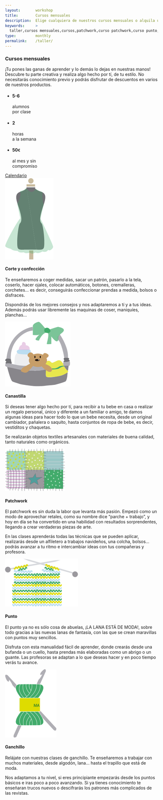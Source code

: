 ```yaml
---
layout:       workshop
title:        Cursos mensuales
description:  Elige cualquiera de nuestros cursos mensuales o alquila una máquina de coser por tu cuenta
keywords:     >
  taller,cursos mensuales,cursos,patchwork,curso patchwork,curso punto,punto,curso ganchillo,ganchillo,corte y confección,curso corte y confección,mercería,merceria,mercería alonso,merceria majadahonda,merceria madrid
type:         monthly
permalink:    /taller/
---
```


  <section class="page-item page-item-center">
    <div class="page-item-inner">
      <h3>Cursos mensuales</h3>
      <p>¡Tu pones las ganas de aprender y lo demás lo dejas en nuestras manos! Descubre tu parte creativa y realiza algo hecho por tí, de tu estilo. No necesitarás conocimiento previo y podrás disfrutar de descuentos en varios de nuestros productos.</p>
      <ul class="page-highlights">
        <li>
          <h4>5-6</h4>
          <p>alumnos<br/>por clase</p>
        </li>
        <li>
          <h4>2</h4>
          <p>horas<br/>a la semana</p>
        </li>
        <li>
          <h4>50<small>€</small></h4>
          <p>al mes y sin<br/>compromiso</p>
        </li>
      </ul>
      <a href="#calendar" class="calendar btn wide green">Calendario</a>
    </div>
  </section>

  <section class="page-item page-item-odd">
    <div class="page-item-inner">
      <div class="page-align-left page-type-image">
        <img class="dressmaking" src="/img/workshop/corte-confeccion.png" alt="Corte y confección" title="Corte y confección" />
      </div>
      <div class="page-align-right page-type-content">
        <h4>Corte y confección</h4>
        <p>Te enseñaremos a coger medidas, sacar un patrón, pasarlo a la tela, coserlo, hacer ojales, colocar automáticos, botones, cremalleras, corchetes… es decir, conseguirás confeccionar prendas a medida, bolsos o disfraces.</p>
        <p>Dispondrás de los mejores consejos y nos adaptaremos a tí y a tus ideas. Además podrás usar libremente las maquinas de coser, maniquíes, planchas…</p>
      </div>
    </div>
  </section>

  <section class="page-item">
    <div class="page-item-inner">
      <div class="page-align-right page-type-image">
        <img src="/img/workshop/canastilla.png" class="canastilla" alt="Canastilla" title="Canastilla" />
      </div>
      <div class="page-align-left page-type-content">
        <h4>Canastilla</h4>
        <p>Si deseas tener algo hecho por tí, para recibir a tu bebe en casa o realizar un regalo personal, único y diferente a un familiar o amigo, te damos algunas ideas para hacer todo lo que un bebe necesita, desde un original cambiador, pañalera o saquito, hasta conjuntos de ropa de bebe, es decir, vestiditos y chaquetas.</p>
        <p>Se realizarán objetos textiles artesanales con materiales de buena calidad, tanto naturales como orgánicos.</p>
      </div>
    </div>
  </section>

  <section class="page-item page-item-odd">
    <div class="page-item-inner">
      <div class="page-align-left page-type-image">
        <img src="/img/workshop/patchwork.png" class="patchwork" alt="Patchwork" title="Patchwork" />
      </div>
      <div class="page-align-right page-type-content">
        <h4>Patchwork</h4>
        <p>El patchwork es sin duda la labor que levanta más pasión. Empezó como un modo de aprovechar retales, como su nombre dice “parche + trabajo”, y hoy en día se ha convertido en una habilidad con resultados sorprendentes, llegando a crear verdaderas piezas de arte.</p>
        <p>En las clases aprenderás todas las técnicas que se pueden aplicar, realizarás desde un alfiletero a trabajos navideños, una colcha, bolsos… podrás avanzar a tu ritmo e intercambiar ideas con tus compañeras y profesora.</p>
      </div>
    </div>
  </section>

  <section class="page-item">
    <div class="page-item-inner">
      <div class="page-align-right page-type-image">
        <img src="/img/workshop/punto.png" class="punto" alt="Punto" title="Punto" />
      </div>
      <div class="page-align-left page-type-content">
        <h4>Punto</h4>
        <p>El punto ya no es sólo cosa de abuelas, ¡LA LANA ESTÁ DE MODA!, sobre todo gracias a las nuevas lanas de fantasía, con las que se crean maravillas con puntos muy sencillos.</p>
        <p>Disfruta con esta manualidad fácil de aprender, donde crearás desde una bufanda o un cuello, hasta prendas más elaboradas como un abrigo o un guante. Las profesoras se adaptan a lo que deseas hacer y en poco tiempo verás tu avance.</p>
      </div>
    </div>
  </section>

  <section class="page-item page-item-odd">
    <div class="page-item-inner">
      <div class="page-align-left page-type-image">
        <img src="/img/workshop/ganchillo.png" class="crochet" alt="Ganchillo" title="Ganchillo" />
      </div>
      <div class="page-align-right page-type-content">
        <h4>Ganchillo</h4>
        <p>Relájate con nuestras clases de ganchillo. Te enseñaremos a trabajar con muchos materiales, desde algodón, lana… hasta el trapillo que está de moda.</p>
        <p>Nos adaptamos a tu nivel, si eres principiante empezarás desde los puntos básicos e iras poco a poco avanzando. Si ya tienes conocimiento te enseñaran trucos nuevos o descifrarás los patrones más complicados de las revistas.</p>
      </div>
    </div>
  </section>